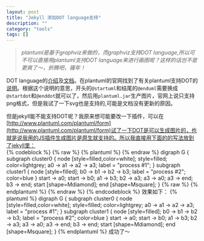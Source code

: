 ```yaml
---
layout: post
title: "Jekyll 添加DOT language支持"
description: ""
category: "tools"
tags: []
---
```


>*plantuml是基于graphviz来做的，而graphviz支持DOT language,所以可不可以直接用plantuml支持DOT language来进行画图呢？这样的话岂不是更爽了～，折腾吧，骚年！*

DOT language的[介绍](http://www.graphviz.org/doc/info/lang.html)及[文档](http://www.graphviz.org/Documentation/dotguide.pdf)。在plantuml的官网找到了有关plantuml支持DOT的[说明](http://plantuml.sourceforge.net/dot.html)。根据这个说明的意思，开头的`@startuml`和结尾的`@enduml`需要换成`@startdot`和`@enddot`就可以了，然后用`plantuml.jar`生产图片，官网上说只支持png格式，但是我试了一下svg也是支持的,可能是文档没有更新的原因。  

但是jekyll能不能支持DOT呢？我原来想可能要改一下插件，可以在[http://www.plantuml.com/plantuml/form](http://www.plantuml.com/plantuml/form)试了一下DOT是可以生成图片的，也就是说我用的JS插件生成图片是原生就支持的。所以我直接用下面的的写法放到了jekyll里：  
{% codeblock %}
{% raw %}
{% plantuml %}
{% endraw %}
digraph G {
    subgraph cluster0 {
        node [style=filled,color=white];
        style=filled;
        color=lightgrey;
        a0 -> a1 -> a2 -> a3;
        label = "process #1";
    }
    subgraph cluster1 {
        node [style=filled];
        b0 -> b1 -> b2 -> b3;
        label = "process #2";
        color=blue
    }
    start -> a0;
    start -> b0;
    a1 -> b3;
    b2 -> a3;
    a3 -> a0;
    a3 -> end;
    b3 -> end;
    start [shape=Mdiamond];
    end [shape=Msquare];
}
{% raw %}
{% endplantuml %}
{% endraw %}
{% endcodeblock %}
效果如下：
{% plantuml %}
digraph G {
    subgraph cluster0 {
        node [style=filled,color=white];
        style=filled;
        color=lightgrey;
        a0 -> a1 -> a2 -> a3;
        label = "process #1";
    }
    subgraph cluster1 {
        node [style=filled];
        b0 -> b1 -> b2 -> b3;
        label = "process #2";
        color=blue
    }
    start -> a0;
    start -> b0;
    a1 -> b3;
    b2 -> a3;
    a3 -> a0;
    a3 -> end;
    b3 -> end;
    start [shape=Mdiamond];
    end [shape=Msquare];
}
{% endplantuml %}
成功了～
